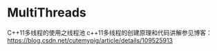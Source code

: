 # MultiThreads
C++11多线程的使用之线程池
c++11多线程的创建原理和代码讲解参见博客：https://blog.csdn.net/cutemypig/article/details/109525913
